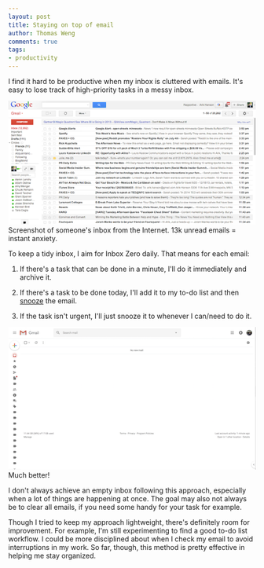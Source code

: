 ```yaml
---
layout: post
title: Staying on top of email
author: Thomas Weng
comments: true
tags:
- productivity
---
```


I find it hard to be productive when my inbox is cluttered with emails. It's easy to lose track of high-priority tasks in a messy inbox. 

<div class="cntr">
  <img src="../assets/7-cluttered.png" />
  <div class="caption">
    Screenshot of someone's inbox from the Internet. 13k unread emails = instant anxiety.
  </div>
</div>

To keep a tidy inbox, I aim for Inbox Zero daily. That means for each email:

1. If there's a task that can be done in a minute, I'll do it immediately and archive it.

2. If there's a task to be done today, I'll add it to my to-do list and then [snooze](https://support.google.com/mail/answer/7622010?co=GENIE.Platform%3DDesktop&hl=en) the email. 

3. If the task isn't urgent, I'll just snooze it to whenever I can/need to do it.

<div class="cntr">
  <img src="../assets/7-clean.png" />
  <div class="caption">
    Much better!
  </div>
</div>

I don't always achieve an empty inbox following this approach, especially when a lot of things are happening at once. The goal may also not always be to clear all emails, if you need some handy for your task for example. 

Though I tried to keep my approach lightweight, there's definitely room for improvement. For example, I'm still experimenting to find a good to-do list workflow. I could be more disciplined about when I check my email to avoid interruptions in my work. So far, though, this method is pretty effective in helping me stay organized. 